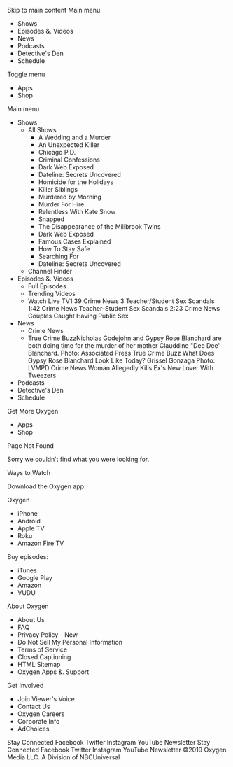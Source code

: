 Skip to main content Main menu

*   Shows
*   Episodes &. Videos
*   News
*   Podcasts
*   Detective's Den
*   Schedule

Toggle menu

*   Apps
*   Shop

Main menu

*   Shows
    *   All Shows
        *   A Wedding and a Murder
        *   An Unexpected Killer
        *   Chicago P.D.
        *   Criminal Confessions
        *   Dark Web Exposed
        *   Dateline: Secrets Uncovered
        *   Homicide for the Holidays
        *   Killer Siblings
        *   Murdered by Morning
        *   Murder For Hire
        *   Relentless With Kate Snow
        *   Snapped
        *   The Disappearance of the Millbrook Twins
        *   Dark Web Exposed
        *   Famous Cases Explained
        *   How To Stay Safe
        *   Searching For
        *   Dateline: Secrets Uncovered
    *   Channel Finder
*   Episodes &. Videos
    *   Full Episodes
    *   Trending Videos
    *   Watch Live TV1:39 Crime News 3 Teacher/Student Sex Scandals 1:42 Crime News Teacher-Student Sex Scandals 2:23 Crime News Couples Caught Having Public Sex
*   News
    *   Crime News
    *   True Crime BuzzNicholas Godejohn and Gypsy Rose Blanchard are both doing time for the murder of her mother Clauddine "Dee Dee' Blanchard. Photo: Associated Press True Crime Buzz What Does Gypsy Rose Blanchard Look Like Today? Grissel Gonzaga Photo: LVMPD Crime News Woman Allegedly Kills Ex's New Lover With Tweezers
*   Podcasts
*   Detective's Den
*   Schedule

Get More Oxygen

*   Apps
*   Shop

Page Not Found

Sorry we couldn’t find what you were looking for.

Ways to Watch

Download the Oxygen app:

Oxygen

*   iPhone
*   Android
*   Apple TV
*   Roku
*   Amazon Fire TV

Buy episodes:

*   iTunes
*   Google Play
*   Amazon
*   VUDU

About Oxygen

*   About Us
*   FAQ
*   Privacy Policy - New
*   Do Not Sell My Personal Information
*   Terms of Service
*   Closed Captioning
*   HTML Sitemap
*   Oxygen Apps &. Support

Get Involved

*   Join Viewer's Voice
*   Contact Us
*   Oxygen Careers
*   Corporate Info
*   AdChoices

Stay Connected Facebook Twitter Instagram YouTube Newsletter Stay Connected Facebook Twitter Instagram YouTube Newsletter ©2019 Oxygen Media LLC. A Division of NBCUniversal